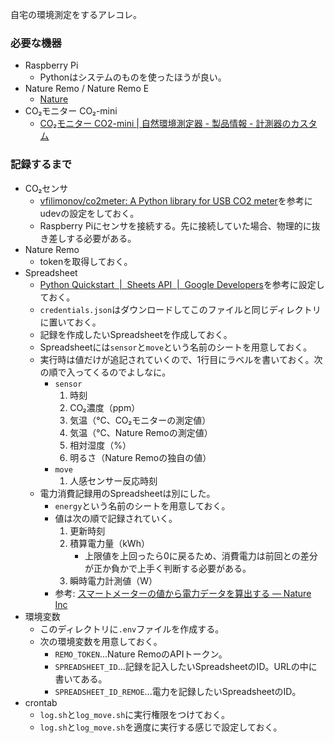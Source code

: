 自宅の環境測定をするアレコレ。

### 必要な機器

- Raspberry Pi
    - Pythonはシステムのものを使ったほうが良い。
- Nature Remo  / Nature Remo E
    - [Nature](https://nature.global/jp/top)
- CO₂モニター CO₂-mini
    - [CO₂モニター CO2-mini | 自然環境測定器 - 製品情報 - 計測器のカスタム](https://www.kk-custom.co.jp/emp/CO2-mini.html)

### 記録するまで

- CO₂センサ
    - [vfilimonov/co2meter: A Python library for USB CO2 meter](https://github.com/vfilimonov/co2meter)を参考にudevの設定をしておく。
    - Raspberry Piにセンサを接続する。先に接続していた場合、物理的に抜き差しする必要がある。
- Nature Remo
    - tokenを取得しておく。
- Spreadsheet
    - [Python Quickstart  |  Sheets API  |  Google Developers](https://developers.google.com/sheets/api/quickstart/python)を参考に設定しておく。
    - `credentials.json`はダウンロードしてこのファイルと同じディレクトリに置いておく。
    - 記録を作成したいSpreadsheetを作成しておく。
    - Spreadsheetには`sensor`と`move`という名前のシートを用意しておく。
    - 実行時は値だけが追記されていくので、1行目にラベルを書いておく。次の順で入ってくるのでよしなに。
        - `sensor`
            1. 時刻
            2. CO₂濃度（ppm）
            3. 気温（℃、CO₂モニターの測定値）
            4. 気温（℃、Nature Remoの測定値）
            5. 相対湿度（%）
            6. 明るさ（Nature Remoの独自の値）
        - `move`
            1. 人感センサー反応時刻
    - 電力消費記録用のSpreadsheetは別にした。
        - `energy`という名前のシートを用意しておく。
        - 値は次の順で記録されていく。
            1. 更新時刻
            2. 積算電力量（kWh）
                - 上限値を上回ったら0に戻るため、消費電力は前回との差分が正か負かで上手く判断する必要がある。
            3. 瞬時電力計測値（W）
        - 参考: [スマートメーターの値から電力データを算出する — Nature Inc](https://developer.nature.global/jp/how-to-calculate-energy-data-from-smart-meter-values)
- 環境変数
    - このディレクトリに`.env`ファイルを作成する。
    - 次の環境変数を用意しておく。
        - `REMO_TOKEN`...Nature RemoのAPIトークン。
        - `SPREADSHEET_ID`...記録を記入したいSpreadsheetのID。URLの中に書いてある。
        - `SPREADSHEET_ID_REMOE`...電力を記録したいSpreadsheetのID。
- crontab
    - `log.sh`と`log_move.sh`に実行権限をつけておく。
    - `log.sh`と`log_move.sh`を適度に実行する感じで設定しておく。
